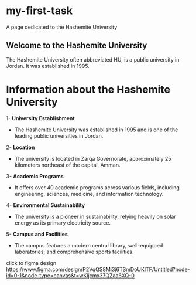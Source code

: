 # my-first-task
A page dedicated to the Hashemite University
## Welcome to the Hashemite University
The Hashemite University often abbreviated HU, is a public university in Jordan. It was established in 1995.


# Information about the Hashemite University

1- **University Establishment**  
  - The Hashemite University was established in 1995 and is one of the leading public universities in Jordan.

2- **Location**  
  - The university is located in Zarqa Governorate, approximately 25 kilometers northeast of the capital, Amman.

3- **Academic Programs**  
  - It offers over 40 academic programs across various fields, including engineering, sciences, medicine, and information technology.

4- **Environmental Sustainability**  
  - The university is a pioneer in sustainability, relying heavily on solar energy as its primary electricity source.

5- **Campus and Facilities**  
  - The campus features a modern central library, well-equipped laboratories, and comprehensive sports facilities.


click to figma design https://www.figma.com/design/P2VqQS8Mi3j6TSmDoUKITF/Untitled?node-id=0-1&node-type=canvas&t=wKljcmx37QZaa6XQ-0
